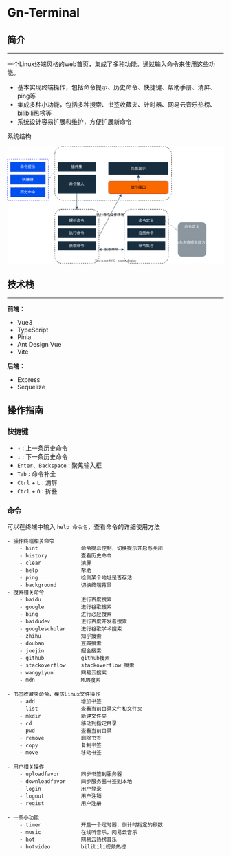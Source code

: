 # Gn-Terminal

## 简介

---

一个Linux终端风格的web首页，集成了多种功能。通过输入命令来使用这些功能。
  
* 基本实现终端操作，包括命令提示、历史命令、快捷键、帮助手册、清屏、ping等
* 集成多种小功能，包括多种搜索、书签收藏夹、计时器、网易云音乐热榜、bilibili热榜等
* 系统设计容易扩展和维护，方便扩展新命令


系统结构

![系统结构图](./terminal.svg)


## 技术栈

---

**前端**：
* Vue3 
* TypeScript 
* Pinia 
* Ant Design Vue
* Vite

**后端**：
* Express
* Sequelize

## 操作指南

### 快捷键

* `↑` : 上一条历史命令
* `↓` : 下一条历史命令
* `Enter`、`Backspace` : 聚焦输入框
* `Tab` : 命令补全
* `Ctrl` + `L` : 清屏
* `Ctrl` + `O` : 折叠

### 命令

可以在终端中输入 `help 命令名`，查看命令的详细使用方法

```
- 操作终端相关命令
    - hint              命令提示控制，切换提示开启与关闭
    - history           查看历史命令
    - clear             清屏
    - help              帮助
    - ping              检测某个地址是否存活
    - background        切换终端背景
- 搜索相关命令
    - baidu             进行百度搜索
    - google            进行谷歌搜索
    - bing              进行必应搜索
    - baidudev          进行百度开发者搜索
    - googlescholar     进行谷歌学术搜索
    - zhihu             知乎搜索
    - douban            豆瓣搜索
    - juejin            掘金搜索
    - github            github搜素
    - stackoverflow     stackoverflow 搜索
    - wangyiyun         网易云搜索
    - mdn               MDN搜索

- 书签收藏夹命令，模仿Linux文件操作
    - add               增加书签
    - list              查看当前目录文件和文件夹
    - mkdir             新建文件夹
    - cd                移动到指定目录
    - pwd               查看当前目录
    - remove            删除书签
    - copy              复制书签
    - move              移动书签

- 用户相关操作
    - uploadfavor       同步书签到服务器
    - downloadfavor     同步服务器书签到本地
    - login             用户登录
    - logout            用户注销
    - regist            用户注册

- 一些小功能
    - timer             开启一个定时器，倒计时指定的秒数
    - music             在线听音乐，网易云音乐
    - hot               网易云热榜音乐
    - hotvideo          bilibili视频热榜
```
